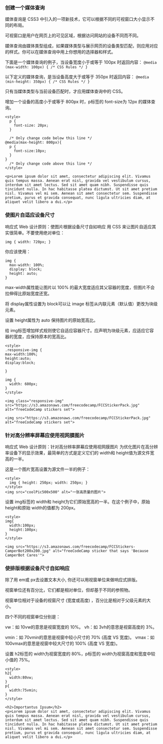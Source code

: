 ### 创建一个媒体查询
媒体查询是 CSS3 中引入的一项新技术，它可以根据不同的可视窗口大小显示不同的布局。

可视窗口是用户在网页上的可见区域，根据访问网站的设备不同而不同。

媒体查询由媒体类型组成，如果媒体类型与展示网页的设备类型匹配，则应用对应的样式。你可以在媒体查询中用上你想用的选择器和样式。

下面是一个媒体查询的例子，当设备宽度小于或等于 100px 时返回内容：
`@media (max-width: 100px) { /* CSS Rules */ }`


以下定义的媒体查询，是当设备高度大于或等于 350px 时返回内容：
`@media (min-height: 350px) { /* CSS Rules */ }`

只有当媒体类型与当前设备匹配时，才应用媒体查询中的 CSS。

增加一个设备的高度小于或等于 800px 时，p标签的 font-size为 12px 的媒体查询。

```
<style>
  p {
    font-size: 20px;
  }

  /* Only change code below this line */
@media(max-height: 800px){
  p {
    font-size:10px;
  }
}
  /* Only change code above this line */
</style>

<p>Lorem ipsum dolor sit amet, consectetur adipiscing elit. Vivamus quis tempus massa. Aenean erat nisl, gravida vel vestibulum cursus, interdum sit amet lectus. Sed sit amet quam nibh. Suspendisse quis tincidunt nulla. In hac habitasse platea dictumst. Ut sit amet pretium nisl. Vivamus vel mi sem. Aenean sit amet consectetur sem. Suspendisse pretium, purus et gravida consequat, nunc ligula ultricies diam, at aliquet velit libero a dui.</p>
```

### 使图片自适应设备尺寸
响应式 Web 设计原则：使图片根据设备尺寸自如响应 用 CSS 来让图片自适应其实很简单。不要使用绝对单位：

`img { width: 720px; }`

你应该使用：
```
img {
  max-width: 100%;
  display: block;
  height: auto;
}

```
max-width属性能让图片以 100% 的最大宽度适应其父容器的宽度，但图片不会拉伸得比原始宽度还宽。

将 display属性设置为 block可以让 image 标签从内联元素（默认值）更改为块级元素。

设置 height属性为 auto 保持图片的原始宽高比。

给 img标签增加样式规则使它自适应容器尺寸。应声明为块级元素，应适应它容器的宽度，应保持原本的宽高比。

```
<style>
.responsive-img {
max-width:100%;
height:auto;
display:block;

}

img {
  width: 600px;
}
</style>

<img class="responsive-img" src="https://s3.amazonaws.com/freecodecamp/FCCStickerPack.jpg" alt="freeCodeCamp stickers set">

<img src="https://s3.amazonaws.com/freecodecamp/FCCStickerPack.jpg" alt="freeCodeCamp stickers set">
```

### 针对高分辨率屏幕应使用视网膜图片
响应式 Web 设计原则：针对高分辨率屏幕应使用视网膜图片 为优化图片在高分辨率设备下的显示效果，最简单的方式是定义它们的 width和 height值为源文件宽高的一半。

这是一个图片宽高设置为源文件一半的例子：
```
<style>
  img { height: 250px; width: 250px; }
</style>
<img src="coolPic500x500" alt="一张高质量的图片">
```

设置 img标签的 width和 height为它们原始宽高的一半。在这个例子中，原始 height和原始 width的值都为 200px。
```
<style>
img{
  width:100px;
  height:100px;
}
</style>

<img src="https://s3.amazonaws.com/freecodecamp/FCCStickers-CamperBot200x200.jpg" alt="freeCodeCamp sticker that says 'Because CamperBot Cares'">
```
### 使排版根据设备尺寸自如响应

除了用 em或 px去设置文本大小, 你还可以用视窗单位来做响应式排版。

视窗单位还有百分比，它们都是相对单位，但却基于不同的参照物。

视窗单位相对于设备的视窗尺寸 (宽度或高度) ，百分比是相对于父级元素的大小。

四个不同的视窗单位分别是：

vw：如 10vw的意思是视窗宽度的 10%。 
vh：如 3vh的意思是视窗高度的 3%。 

vmin：如 70vmin的意思是视窗中较小尺寸的 70% (高度 VS 宽度)。
vmax：如 100vmax的意思是视窗中较大尺寸的 100% (高度 VS 宽度)。


设置 h2标签的 width为视窗宽度的 80%，p标签的 width为视窗高度和宽度中较小值的 75%。
```
<style>
h2{
  width:80vw;
}
p{
  width:75vmin;
}
</style>

<h2>Importantus Ipsum</h2>
<p>Lorem ipsum dolor sit amet, consectetur adipiscing elit. Vivamus quis tempus massa. Aenean erat nisl, gravida vel vestibulum cursus, interdum sit amet lectus. Sed sit amet quam nibh. Suspendisse quis tincidunt nulla. In hac habitasse platea dictumst. Ut sit amet pretium nisl. Vivamus vel mi sem. Aenean sit amet consectetur sem. Suspendisse pretium, purus et gravida consequat, nunc ligula ultricies diam, at aliquet velit libero a dui.</p>

```